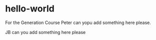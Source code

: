 # hello-world
For the Generation Course
Peter can yopu add something here please.

JB can you add something here please
